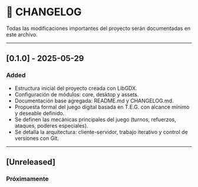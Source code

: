 # 📄 CHANGELOG

Todas las modificaciones importantes del proyecto serán documentadas en este archivo.

---

## [0.1.0] - 2025-05-29

### Added
- Estructura inicial del proyecto creada con LibGDX.
- Configuración de módulos: core, desktop y assets.
- Documentación base agregada: README.md y CHANGELOG.md.
- Propuesta formal del juego digital basada en T.E.G. con alcance mínimo y deseable definido.
- Se definen las mecánicas principales del juego (turnos, refuerzos, ataques, poderes especiales).
- Se detalla la arquitectura: cliente-servidor, trabajo iterativo y control de versiones con Git.

---

## [Unreleased]

### Próximamente
